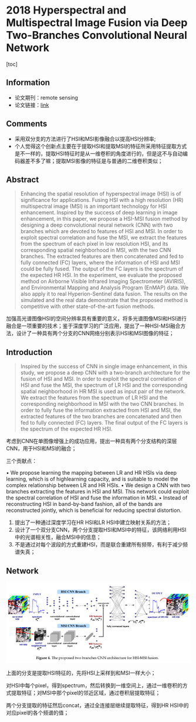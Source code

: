 # 2018 Hyperspectral and Multispectral Image Fusion via Deep Two-Branches Convolutional Neural Network

[toc]

## Information

* 论文期刊：remote sensing
* 论文链接：[link](https://www.mdpi.com/2072-4292/10/5/800/htm?ref=https://githubhelp.com)

## Comments

* 采用双分支的方法进行了HSI和MSI影像融合以提高HSI分辨率;
* 个人觉得这个创新点主要在于提取HSI和提取MSI的特征所采用特征提取方式是不一样的，提取HSI特征时是从一维卷积的角度进行的，但是这不与自动编码器差不多了嘛；提取MSI影像的特征是与普通的二维卷积类似；

## Abstract

> Enhancing the spatial resolution of hyperspectral image (HSI) is of significance for applications. Fusing HSI with a high resolution (HR) multispectral image (MSI) is an important technology for HSI enhancement. Inspired by the success of deep learning in image enhancement, in this paper, we propose a HSI-MSI fusion method by designing a deep convolutional neural network (CNN) with two branches which are devoted to features of HSI and MSI. In order to exploit spectral correlation and fuse the MSI, we extract the features from the spectrum of each pixel in low resolution HSI, and its corresponding spatial neighborhood in MSI, with the two CNN branches. The extracted features are then concatenated and fed to fully connected (FC) layers, where the information of HSI and MSI could be fully fused. The output of the FC layers is the spectrum of the expected HR HSI. In the experiment, we evaluate the proposed method on Airborne Visible Infrared Imaging Spectrometer (AVIRIS), and Environmental Mapping and Analysis Program (EnMAP) data. We also apply it to real Hyperion-Sentinel data fusion. The results on the simulated and the real data demonstrate that the proposed method is competitive with other state-of-the-art fusion methods.
> 

加强高光谱图像HSI的空间分辨率具有重要的意义，将多光谱图像MSI和HSI进行融合是一项重要的技术；鉴于深度学习的广泛应用，提出了一种HSI-MSI融合方法，设计了一种具有两个分支的CNN网络分别表示HSI和MSI图像的特征；

## Introduction

> Inspired by the success of CNN in single image enhancement, in this study, we propose a deep CNN with a two-branch architecture for the fusion of HSI and MSI. In order to exploit the spectral correlation of HSI and fuse the MSI, the spectrum of LR HSI and the corresponding spatial neighborhood in HR MSI is used as input pair of the network. We extract the features from the spectrum of LR HSI and the corresponding neighborhood in MSI with the two CNN branches. In order to fully fuse the information extracted from HSI and MSI, the extracted features of the two branches are concatenated and then fed to fully connected (FC) layers. The final output of the FC layers is the spectrum of the expected HR HSI.
> 

考虑到CNN在单图像增强上的成功应用，提出一种具有两个分支结构的深层CNN，用于HSI和MSI的融合；

三个贡献点：

• We propose learning the mapping between LR and HR HSIs via deep learning, which is of highlearning capacity, and is suitable to model the complex relationship between LR and HR HSIs.
• We design a CNN with two branches extracting the features in HSI and MSI. This network could exploit the spectral correlation of HSI and fuse the information in MSI.
• Instead of reconstructing HSI in band-by-band fashion, all of the bands are reconstructed jointly, which is beneficial for reducing spectral distortion.

1. 提出了一种通过深度学习在HR HSI和LR HSI中建立映射关系的方法；
2. 设计了一个双分支CNN，两个分支提取HSI和MSI中的特征，该网络利用HSI中的光谱相关性，融合MSI中的信息；
3. 不是通过对每个波段的方式重建HSI，而是联合重建所有频带，有利于减少频谱失真；

## Network

![Untitled](2018%20Hyper%20f8cc0/Untitled.png)

上面的分支是提取HSI特征的，先将HSI上采样到和MSI一样大小；

对HSI中每个pixel，得到spectrum，然后转换到一维空间上，通过一维卷积的方式提取特征；对MSI中那个pixel的邻近区域，通过卷积层提取特征；

两个分支提取的特征然后concat，通过全连接层继续提取特征，得到HR HSI中的对应pixel的各个频谱的值；